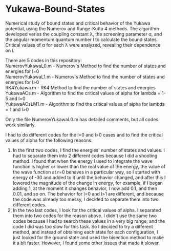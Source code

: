 # Yukawa-Bound-States
Numerical study of bound states and critical behavior of the Yukawa potential, using the Numerov and Runge-Kutta 4 methods. 
The algorithm developed varies the coupling constant λ, the screening parameter α, and the angular momentum quantum number l to calculate the bound states. Critical values of α for each λ were analyzed, revealing their dependence on l.

There are 5 codes in this repository:<br />
  NumerovYukawaL0.m - Numerov's Method to find the number of states and energies for l=0<br />
  NumerovYukawaL1.m - Numerov's Method to find the number of states and energies for l>0<br />
  RK4Yukawa.m - RK4 Method to find the number of states and energies<br />
  YukawaACs.m - Algorithm to find the critical values of alpha for lambda = 1-5 and l=0<br />
  YukawaACsLM1.m - Algorithm to find the critical values of alpha for lambda = 1 and l>0<br />

Only the file NumerovYukawaL0.m has detailed comments, but all codes work similarly.
  
I had to do different codes for the l=0 and l>0 cases and to find the critical values of alpha for the following reasons:
  1. In the first two codes, I find the energies' number of states and values. I had to separate them into 2 different codes because I did a shooting method. I found that when the energy I used to integrate the wave function is higher or lower than the real value of the energy, the value of the wave function at r=0 behaves in a particular way, so I started with energy of -30 and added to it until the behavior changed, and after this I lowered the magnitude of the change in energy, for example, if I began adding 1, at the moment it changes behavior, I now add 0.1, and then 0.01, and so on. The behavior for l=0 and l>1 are different, and because the code was already too messy, I decided to separate them into two different codes.
  2. In the two last codes, I look for the critical values of alpha. I separated them into two codes for the reason above. I didn't use the same two codes because I had to search these values in a very big range, and the code I did was too slow for this task. So I decided to try a different method, and instead of obtaining each state for each configuration, I just looked for the ground state and used the bisection method to make it a bit faster. However, I found some other issues that made it slower.
